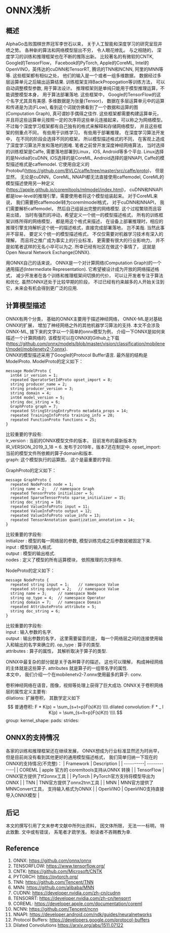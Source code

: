 # ONNX浅析

## 概述
AlphaGo击败围棋世界冠军李世石以来， 关于人工智能和深度学习的研究呈现井喷之势。 各种新的算法和网络模型层出不穷， 令人眼花缭乱。  与之相随的， 深度学习的训练和推理框架也在不断的推陈出新。 比较著名的有微软的CNTK, Google的TensorFlow， Facebook的PyTorch, Apple的CoreML, Intel的OpenVINO，英伟达的cuDNN和TensorRT, 腾讯的TNN和NCNN, 阿里的MNN等等.  这些框架都有相似之处， 他们的输入是一个或者一组多维数据， 数据经过多层运算单元之后输出运算结果.  训练框架支持BackPropogation等训练方法， 可以自动调整模型参数, 用于算法设计。 推理框架则是单纯只能用于模型推理运算，不能调整模型本身， 用于算法部署落地. 这些框架中， Google的TensorFlow的这个名字尤其具有美感.  多维数据是为张量(Tensor)， 数据在多层运算单元中的运算和传递是为流(FLow),  看到这个词就仿佛看到了一个数据和运算的图(Computation Graph), 真可谓妙手偶得之佳作.  这些框架都需要构建运算单元， 并且将这些运算单元按照一定的次序将这些单元连接起来，可以称之为网络模型。 不过每个深度学习框架都有自己独有的格式来解释和存储网络模型， 并且这些框架的侧重点不同， 有些用于训练学习， 有些用于部署推理， 在深度学习算法开发中， 在不同的阶段会选择不同的框架， 所以模型描述格式的不同， 在客观上造成了深度学习算法开发和落地的困难.  笔者之前曾开发深度神经网络算法， 当时选择的训练框架是Caffe,  需要落地部署到Linux，iOS, Android等多个平台.  Linux选择的是Nvidia的cuDNN, iOS选择的是CoreML, Android选择的是NNAPI,  Caffe的模型描述格式是caffemodel. 它使用自定义的Protobuf(https://github.com/BVLC/caffe/tree/master/src/caffe/proto)， 但是显然， 无论是cuDNN，CoreML, NNAPI都无法直接使用caffemodel,  CoreML的模型描述使用另一种定义(https://apple.github.io/coremltools/mlmodel/index.html)， cuDNN和NNAPI都是low-level的推理引擎，需要使用者将这个模型组装起来。 对于CoreML来说， 我们需要把caffemodel转为coremlmodel格式， 对于cuDNN和NNAPI， 我们需要解析caffemodel， 然后自己组装出完整的网络模型.  这个过程繁琐而且容易出错， 当时有强烈的冲动，希望定义一个统一的模型描述格式， 所有的训练框架训练所得的网络模型， 都是用这个格式来描述， 在设备上部署推理时，相应的推理引擎支持解析这个统一的描述格式，直接完成部署落地， 岂不美哉.  当然此事并不容易， 要定义个统一的模型描述格式， 不仅仅需要对机器学习技术有深入的理解， 而且将之推广成为事实上的行业标准， 更需要有很大的行业影响力， 并不是如笔者这样的无名小卒可以为之. 所幸已经有社区在做这个事情了， 这就是Open Neural Network Exchange(ONNX).  

用ONNX自己的话来说， ONNX是一个对计算网络(Computation Graph)的一个通用描述(Intermediate Representation). 它希望被设计成为开放的网络描述格式， 减少开发者在各个训练和推理框架间切换的代价， 可以让开发者专注于算法和优化.  虽然ONNX还处于比较早期的阶段， 不过已经有约来越多的人开始关注到它，未来会有机会得到更广泛的应用.  

## 计算模型描述
ONNX有两个分类， 基础的ONNX主要用于描述神经网络， ONNX-ML是对基础ONNX的扩展， 增加了神经网络之外的其他机器学习算法的支持.  本文不会涉及ONNX-ML, 接下来的文字以一个简单的onnx模型为例， 介绍一下ONNX是如何来描述一个计算网络的. 该模型可以在ONNX的Github上下载(https://github.com/onnx/models/blob/master/vision/classification/mobilenet/model/mobilenetv2-7.onnx).  
ONNX的模型描述采用了Google的Protocol Buffer语言.  最外层的结构是ModelProto.  ModelProto的定义如下：
```
message ModelProto {
  int64 ir_version = 1;
  repeated OperatorSetIdProto opset_import = 8;
  string producer_name = 2;
  string producer_version = 3;
  string domain = 4;
  int64 model_version = 5;
  string doc_string = 6;
  GraphProto graph = 7;
  repeated StringStringEntryProto metadata_props = 14;
  repeated TrainingInfoProto training_info = 20;
  repeated FunctionProto functions = 25;
}
```
比较重要的字段有:  
lr_version : 当前的ONNX模型文件的版本， 目前发布的最新版本为IR_VERSION_2019_3_18 = 6. 发布于2019年，版本7还在制定中.
opset_import:  当前的模型文件所依赖的算子domain和版本.  
graph:  这个模型执行的运算图， 这个是最重要的字段.   

GraphProto的定义如下：  
```
message GraphProto {
  repeated NodeProto node = 1;
  string name = 2;   // namespace Graph
  repeated TensorProto initializer = 5;
  repeated SparseTensorProto sparse_initializer = 15;
  string doc_string = 10;
  repeated ValueInfoProto input = 11;
  repeated ValueInfoProto output = 12;
  repeated ValueInfoProto value_info = 13;
  repeated TensorAnnotation quantization_annotation = 14;
}
```
比较重要的字段有:  
initializer :  模型的每一网络层的参数, 模型训练完成之后参数就被固定下来.  
input : 模型的输入格式.  
output : 模型的输出格式.  
nodes :  定义了模型的所有运算模块， 依照推理的次序排布.  

NodeProto的定义如下：
```
message NodeProto {
  repeated string input = 1;    // namespace Value
  repeated string output = 2;   // namespace Value
  string name = 3;     // namespace Node
  string op_type = 4;  // namespace Operator
  string domain = 7;   // namespace Domain
  repeated AttributeProto attribute = 5;
  string doc_string = 6;
}
```
比较重要的字段有:   
input : 输入参数的名字.  
output : 输出参数的名字， 这里需要留意的是， 每一个网络层之间的连接使用输入和输出的名字来确立的.
op_type : 算子的类型.  
attributes : 算子的属性， 其解析取决于算子的类型.  

ONNX中最复杂的部分就是关于各种算子的描述， 这也可以理解， 构成神经网络的主体就是这些算子.  attributes 就是算子的一组带名字的属性.  
本文中， 我们介绍一个在mobilenetv2-7.onnx使用最多的算子: conv.  

卷积神经网络在语音，图像，视频等处理上获得了巨大成功.  ONNX关于卷积网络层的属性定义主要有:  
dilations: 扩展卷积， 其数学定义如下
$$
普通卷积:  F * K(p) = \sum_{s+t=p}F(s)K(t) \\\\
dilated convolution: F * _ l K(p) = \sum_{s+lt=p}F(s)K(t) \\\\
$$
group: 
kernel_shape:
pads:
strides:

## ONNX的支持情况
各家的训练和推理框架还在继续发展， ONNX想成为行业标准显然还为时尚早， 但是目前尚没有看到其他更好的通用模型描述格式， 我们简单归纳一下现在的ONNX的支持情况(不完整)：
| Framework | Description |
| ----------| ------------|
| COREML    |  apple 官方的 coremltools支持从ONNX 转换        |
| TensorFlow |  ONNX官方提供了tf2onnx工具          |
| PyTorch |  PyTorch官方支持将模型导出为ONNX      |
| TNN |   TNN官方提供了onnx2tnn工具      |
| MNN | MNN官方提供了MNNConvert工具， 支持输入格式为ONNX   |
| OpenVINO | OpenVINO支持直接导入ONNX模型  |
## 后记
本文的撰写引用了文末参考文献中所列出资料， 因文体所限， 无法一一标明， 特此致歉.  文中或有错误， 系笔者才疏学浅， 盼读者不吝赐教为幸.

## Reference
1. ONNX: https://github.com/onnx/onnx
2. TENSORFLOW: https://www.tensorflow.org/
3. CNTK: https://github.com/Microsoft/CNTK
4. PYTORCH: https://pytorch.org/
5. TNN: https://github.com/Tencent/TNN
6. MNN: https://github.com/alibaba/MNN
7. CUDNN: https://developer.nvidia.com/zh-cn/cudnn
8. TENSORRT: https://developer.nvidia.com/zh-cn/tensorrt
9. COREML: https://developer.apple.com/documentation/coreml
10. NCNN: https://github.com/Tencent/ncnn
11. NNAPI: https://developer.android.com/ndk/guides/neuralnetworks
12. Protocol Buffers: https://developers.google.com/protocol-buffers
13. Dilated Convolutions https://arxiv.org/abs/1511.07122
